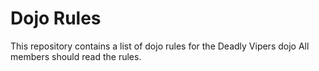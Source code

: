 Dojo Rules
==========

This repository contains a list of dojo rules for the Deadly Vipers dojo
All members should read the rules.


